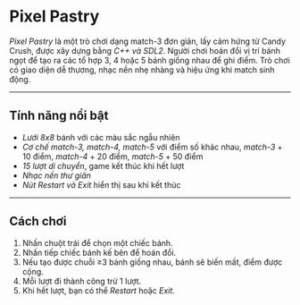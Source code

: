 # Pixel Pastry

*Pixel Pastry* là một trò chơi dạng match-3 đơn giản, lấy cảm hứng từ Candy Crush, được xây dựng bằng *C++ và SDL2*. Người chơi hoán đổi vị trí bánh ngọt để tạo ra các tổ hợp 3, 4 hoặc 5 bánh giống nhau để ghi điểm. Trò chơi có giao diện dễ thương, nhạc nền nhẹ nhàng và hiệu ứng khi match sinh động.

---

## Tính năng nổi bật

- *Lưới 8x8* bánh với các màu sắc ngẫu nhiên
- *Cơ chế match-3, match-4, match-5* với điểm số khác nhau, *match-3* + 10 điểm, *match-4* + 20 điểm, *match-5* + 50 điểm
- *15 lượt di chuyển*, game kết thúc khi hết lượt
- *Nhạc nền thư giãn*
- *Nút Restart và Exit* hiển thị sau khi kết thúc

---

## Cách chơi

1. Nhấn chuột trái để chọn một chiếc bánh.
2. Nhấn tiếp chiếc bánh kế bên để hoán đổi.
3. Nếu tạo được chuỗi ≥3 bánh giống nhau, bánh sẽ biến mất, điểm được cộng.
4. Mỗi lượt đi thành công trừ 1 lượt.
5. Khi hết lượt, bạn có thể *Restart* hoặc *Exit*.
